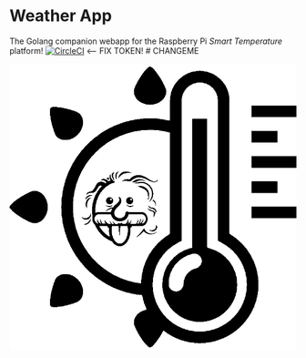 # Weather App
The Golang companion webapp for the Raspberry Pi *Smart Temperature* platform! [![CircleCI](https://circleci.com/gh/anyandrea/weather_app/tree/master.svg?style=svg&circle-token=xxx)](https://circleci.com/gh/anyandrea/weather_app/tree/master) <-- FIX TOKEN! # CHANGEME

![Weather App](public/images/smart_temperature.png)
